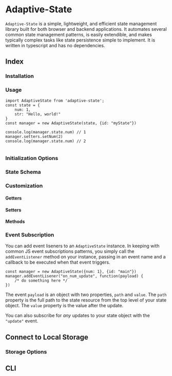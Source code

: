 # Adaptive-State

`Adaptive-State` is a simple, lightweight, and efficient state management library built for both browser and backend applications. It automates several common state management patterns, is easily extendible,  and makes typically complex tasks like state persistence simple to implement. It is written in typescript and has no dependencies. 

## Index

### Installation

### Usage

```
import AdaptiveState from 'adaptive-state';
const state = {
    num: 1,
    str: "Hello, world!"
}
const manager = new AdaptiveState(state, {id: "myState"})

console.log(manager.state.num) // 1
manager.setters.setNum(2)
console.log(manager.state.num) // 2 


```

### Initialization Options
### State Schema
### Customization
#### Getters
#### Setters
#### Methods
### Event Subscription

You can add event liseners to an `AdaptiveState` instance. In keeping with common JS event subscriptions patterns, you simply call the `addEventListener` method on your instance, passing in an event name and a callback to be executed when that event triggers.

```
const manager = new AdaptiveState({num: 1}, {id: "main"})
manager.addEventLisener("on_num_update", function(payload) {
    /* do something here */
})
```

The event `payload` is an object with two properties, `path` and `value`. The `path` property is the full path to the state resource from the top level of your state object. The `value` property is the value after the update. 

You can also subscribe for *any* updates to your state object with the `"update"` event.


## Connect to Local Storage

### Storage Options

## CLI